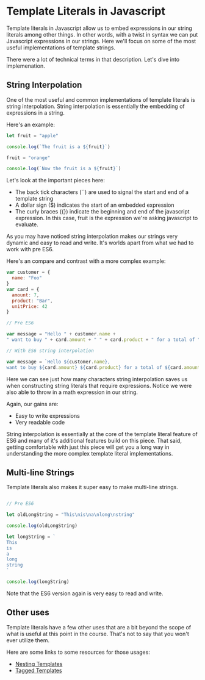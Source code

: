 # Template Literals in Javascript

Template literals in Javascript allow us to embed expressions in our string literals among other things. In other words, with a twist in syntax we can put Javascript expressions in our strings. Here we'll focus on some of the most useful implementations of template strings.

There were a lot of technical terms in that description. Let's dive into implemenation.

## String Interpolation

One of the most useful and common implementations of template literals is string interpolation. String interpolation is essentially the embedding of expressions in a string.

Here's an example:

```javascript
let fruit = "apple"

console.log(`The fruit is a ${fruit}`)

fruit = "orange"

console.log(`Now the fruit is a ${fruit}`)
```

Let's look at the important pieces here:

- The back tick characters (``) are used to signal the start and end of a template string
- A dollar sign ($) indicates the start of an embedded expression
- The curly braces ({}) indicate the beginning and end of the javascript expression. In this case, fruit is the expression we're asking javascript to evaluate.

As you may have noticed string interpolation makes our strings very dynamic and easy to read and write. It's worlds apart from what we had to work with pre ES6.

Here's an compare and contrast with a more complex example:

```javascript
var customer = {
  name: "Foo"
}
var card = {
  amount: 7,
  product: "Bar",
  unitPrice: 42
}

// Pre ES6

var message = "Hello " + customer.name +
" want to buy " + card.amount + " " + card.product + " for a total of " + (card.amount * card.unitPrice) + " bucks?"

// With ES6 string interpolation

var message = `Hello ${customer.name},
want to buy ${card.amount} ${card.product} for a total of ${card.amount * card.unitPrice} bucks?`
```

Here we can see just how many characters string interpolation saves  us when constructing string literals that require expressions. Notice we were also able to throw in a math expression in our string.

Again, our gains are:

- Easy to write expressions
- Very readable code

String interpolation is essentially at the core of the template literal feature of ES6 and many of it's additional features build on this piece. That said, getting comfortable with just this piece will get you a long way in understanding the more complex template literal implementations.

## Multi-line Strings

Template literals also makes it super easy to make multi-line strings.

```javascript

// Pre ES6

let oldLongString = "This\nis\na\nlong\nstring"

console.log(oldLongString)

let longString = `
This
is
a
long
string
`

console.log(longString)
```

Note that the ES6 version again is very easy to read and write.

## Other uses

Template literals have a few other uses that are a bit beyond the scope of what is useful at this point in the course. That's not to say that you won't ever utilize them.

Here are some links to some resources for those usages:

- [Nesting Templates](https://developer.mozilla.org/en-US/docs/Web/JavaScript/Reference/Template_literals#Nesting_templates)
- [Tagged Templates](https://developer.mozilla.org/en-US/docs/Web/JavaScript/Reference/Template_literals#Tagged_templates)


